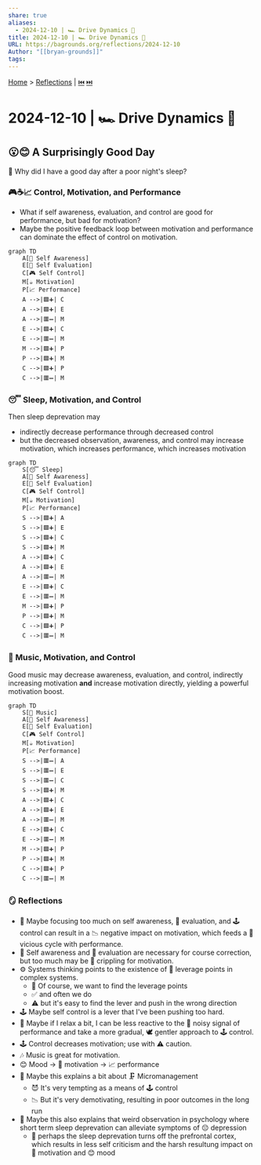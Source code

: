 ```yaml
---
share: true
aliases:
  - 2024-12-10 | 🏎️ Drive Dynamics 🔁
title: 2024-12-10 | 🏎️ Drive Dynamics 🔁
URL: https://bagrounds.org/reflections/2024-12-10
Author: "[[bryan-grounds]]"
tags: 
---
```

[Home](../index.md) > [Reflections](./index.md) | [⏮️](./2024-12-09.md) [⏭️](./2024-12-12.md)  
# 2024-12-10 | 🏎️ Drive Dynamics 🔁  
## 😮😊 A Surprisingly Good Day  
🤔 Why did I have a good day after a poor night's sleep?  
  
### 🎮☕📈 Control, Motivation, and Performance  
- What if self awareness, evaluation, and control are good for performance, but bad for motivation?  
- Maybe the positive feedback loop between motivation and performance can dominate the effect of control on motivation.  
  
```mermaid  
graph TD  
    A[👀 Self Awareness]  
    E[📏 Self Evaluation]  
    C[🎮 Self Control]  
    M[☕ Motivation]  
    P[📈 Performance]  
    A -->|🟩➕| C  
    A -->|🟩➕| E  
    A -->|🟥➖| M  
    E -->|🟩➕| C  
    E -->|🟥➖| M  
    M -->|🟩➕| P  
    P -->|🟩➕| M  
    C -->|🟩➕| P  
    C -->|🟥➖| M  
```  
  
### 😴 Sleep, Motivation, and Control  
Then sleep deprevation may  
- indirectly decrease performance through decreased control  
- but the decreased observation, awareness, and control may increase motivation, which increases performance, which increases motivation  
  
```mermaid  
graph TD  
    S[😴 Sleep]  
    A[👀 Self Awareness]  
    E[📏 Self Evaluation]  
    C[🎮 Self Control]  
    M[☕ Motivation]  
    P[📈 Performance]  
    S -->|🟩➕| A  
    S -->|🟩➕| E  
    S -->|🟩➕| C  
    S -->|🟩➕| M  
    A -->|🟩➕| C  
    A -->|🟩➕| E  
    A -->|🟥➖| M  
    E -->|🟩➕| C  
    E -->|🟥➖| M  
    M -->|🟩➕| P  
    P -->|🟩➕| M  
    C -->|🟩➕| P  
    C -->|🟥➖| M  
```  
  
### 🎵 Music, Motivation, and Control  
Good music may decrease awareness, evaluation, and control, indirectly increasing motivation **and** increase motivation directly, yielding a powerful motivation boost.  
  
```mermaid  
graph TD  
    S[🎵 Music]  
    A[👀 Self Awareness]  
    E[📏 Self Evaluation]  
    C[🎮 Self Control]  
    M[☕ Motivation]  
    P[📈 Performance]  
    S -->|🟥➖| A  
    S -->|🟥➖| E  
    S -->|🟥➖| C  
    S -->|🟩➕| M  
    A -->|🟩➕| C  
    A -->|🟩➕| E  
    A -->|🟥➖| M  
    E -->|🟩➕| C  
    E -->|🟥➖| M  
    M -->|🟩➕| P  
    P -->|🟩➕| M  
    C -->|🟩➕| P  
    C -->|🟥➖| M  
```  
  
### 🪞 Reflections  
- 🤔 Maybe focusing too much on self awareness, 🧐 evaluation, and 🕹️ control can result in a 📉 negative impact on motivation, which feeds a 🔄 vicious cycle with performance.  
- 🧭 Self awareness and 🧐 evaluation are necessary for course correction, but too much may be 🤕 crippling for motivation.  
- ⚙️ Systems thinking points to the existence of 🚀 leverage points in complex systems.  
  - 🎯 Of course, we want to find the leverage points  
  - ✅ and often we do  
  - ⚠️ but it's easy to find the lever and push in the wrong direction  
- 🕹️ Maybe self control is a lever that I've been pushing too hard.  
- 🧘 Maybe if I relax a bit, I can be less reactive to the 📢 noisy signal of performance and take a more gradual, 🕊️ gentler approach to 🕹️ control.  
- 🕹️ Control decreases motivation; use with ⚠️ caution.  
- 🎶 Music is great for motivation.  
- 😊 Mood -> 🚀 motivation -> 📈 performance  
- 🧐 Maybe this explains a bit about 🗜️ Micromanagement  
  - 😈 It's very tempting as a means of 🕹️ control  
  - 📉 But it's very demotivating, resulting in poor outcomes in the long run  
- 🧐 Maybe this also explains that weird observation in psychology where short term sleep deprevation can alleviate symptoms of 😔 depression  
  - 🧠 perhaps the sleep deprevation turns off the prefrontal cortex, which results in less self criticism and the harsh resultung impact on 🚀 motivation and 😊 mood